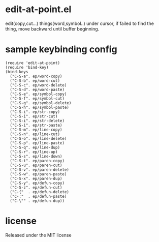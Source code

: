 # edit-at-point.el
edit(copy,cut...) things(word,symbol..) under cursor, if failed to find the thing, move backward until buffer beginning.

# sample keybinding config
```
(require 'edit-at-point)
(require 'bind-key)
(bind-keys
  ("C-S-a". ep/word-copy)
  ("C-S-b". ep/word-cut)
  ("C-S-c". ep/word-delete)
  ("C-S-d". ep/word-paste)
  ("C-S-e". ep/symbol-copy)
  ("C-S-f". ep/symbol-cut)
  ("C-S-g". ep/symbol-delete)
  ("C-S-h". ep/symbol-paste)
  ("C-S-i". ep/str-copy)
  ("C-S-i". ep/str-cut)
  ("C-S-i". ep/str-delete)
  ("C-S-i". ep/str-paste)
  ("C-S-m". ep/line-copy)
  ("C-S-n". ep/line-cut)
  ("C-S-o". ep/line-delete)
  ("C-S-p". ep/line-paste)
  ("C-S-q". ep/line-dup)
  ("C-S-r". ep/line-up)
  ("C-S-s". ep/line-down)
  ("C-S-t". ep/paren-copy)
  ("C-S-u". ep/paren-cut)
  ("C-S-v". ep/paren-delete)
  ("C-S-w". ep/paren-paste)
  ("C-S-x". ep/paren-dup)
  ("C-S-y". ep/defun-copy)
  ("C-S-z". ep/defun-cut)
  ("C-{"  . ep/defun-delete)
  ("C-:"  . ep/defun-paste)
  ("C-\"" . ep/defun-dup))
```
# license
Released under the MIT license
